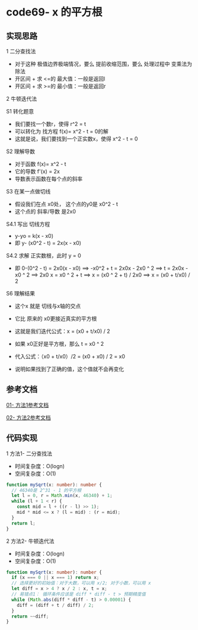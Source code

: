 # code69- x 的平方根 

## 实现思路

1 二分查找法
  - 对于这种 极值边界极端情况，要么 提前收缩范围，要么 处理过程中 变乘法为除法
  - 开区间 + 求 <=的 最大值：一般是返回l
  - 开区间 + 求 >=的 最小值：一般是返回r
  

2 牛顿迭代法

S1 转化题意
  - 我们要找一个数r，使得 r^2 = t
  - 可以转化为 找方程 f(x)= x^2 - t = 0的解
  - 这就是说，我们要找到一个正实数x，使得 x^2 - t = 0

S2 理解导数
  - 对于函数 f(x)= x^2 - t
  - 它的导数 f'(x) = 2x
  - 导数表示函数在每个点的斜率

S3 在某一点做切线
  - 假设我们在点 x0处， 这个点的y0是 x0^2 - t
  - 这个点的 斜率/导数 是2x0


S4.1 写出 切线方程
  - y-yo = k(x - x0)
  - 即 y- (x0^2 - t) = 2x(x - x0) 


S4.2 求解 正实数根，此时 y = 0
  - 即 0-(0^2 - t) = 2x0(x - x0)   ==>
    -x0^2 + t = 2x0x - 2x0 ^ 2     ==>
    t = 2x0x - x0 ^ 2              ==>
    2x0 x = x0 ^ 2 + t             ==>
    x = (x0 ^ 2 + t) / 2x0         ==>
    x = (x0 + t/x0) / 2


S6 理解结果
  - 这个x 就是 切线与x轴的交点
  - 它比 原来的 x0更接近真实的平方根
  - 这就是我们迭代公式：x = (x0 + t/x0) / 2

  - 如果 x0正好是平方根，那么 t = x0 ^ 2 
  - 代入公式：（x0 + t/x0）/2  = (x0 + x0) / 2 = x0
  - 说明如果找到了正确的值，这个值就不会再变化


## 参考文档

[01- 方法1参考文档](https://leetcode.cn/problems/sqrtx/solutions/2942682/kai-qu-jian-er-fen-jian-ji-xie-fa-python-v4fb/)


[02- 方法2参考文档](https://leetcode.cn/problems/sqrtx/solutions/7568/niu-dun-die-dai-fa-by-loafer/)



## 代码实现

1 方法1- 二分查找法
  - 时间复杂度：O(logn)
  - 空间复杂度：O(1)

```ts
function mySqrt(x: number): number {
  // 46340是 2^31 - 1 的平方根
  let l = 0, r = Math.min(x, 46340) + 1;
  while (l + 1 < r) {
    const mid = l + ((r - l) >> 1);
    mid * mid <= x ? (l = mid) : (r = mid);
  }
  return l;
}
```


2 方法2- 牛顿迭代法
  - 时间复杂度：O(logn)
  - 空间复杂度：O(1)

```ts
function mySqrt(x: number): number {
  if (x === 0 || x === 1) return x;
  // 选择更好的初始值：对于大数，可以用 x/2; 对于小数，可以用 x
  let diff = x > 4 ? x / 2 : x, t = x;
  // 易错点1： 循环条件应该是 diff * diff - t > 预期精度值
  while (Math.abs(diff * diff - t) > 0.00001) {
    diff = (diff + t / diff) / 2;
  }
  return ~~diff;
}
```
